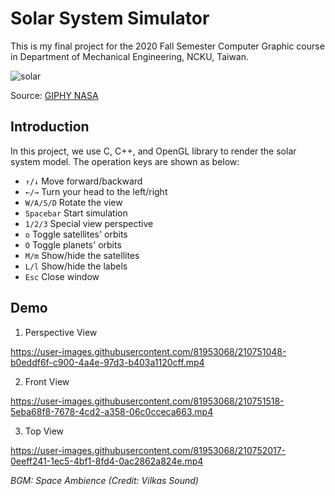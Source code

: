 # Solar System Simulator
This is my final project for the 2020 Fall Semester Computer Graphic course in Department of Mechanical Engineering, NCKU, Taiwan.
<br>

![solar](https://user-images.githubusercontent.com/81953068/210740733-a1f3bdb2-f0c6-468b-8f04-2cc1cb57ccf8.gif)

Source: [GIPHY NASA](https://giphy.com/nasa)


## Introduction
In this project, we use C, C++, and OpenGL library to render the solar system model. The operation keys are shown as below:
- ```↑/↓```  Move forward/backward
- ```←/→```  Turn your head to the left/right
- ```W/A/S/D```  Rotate the view
- ```Spacebar```  Start simulation
- ```1/2/3```  Special view perspective
- ```o``` Toggle satellites' orbits
- ```O``` Toggle planets' orbits
- ```M/m```  Show/hide the satellites
- ```L/l```  Show/hide the labels
- ```Esc```  Close window

## Demo
1. Perspective View


https://user-images.githubusercontent.com/81953068/210751048-b0eddf6f-c900-4a4e-97d3-b403a1120cff.mp4

2. Front View


https://user-images.githubusercontent.com/81953068/210751518-5eba68f8-7678-4cd2-a358-06c0cceca663.mp4

3. Top View


https://user-images.githubusercontent.com/81953068/210752017-0eeff241-1ec5-4bf1-8fd4-0ac2862a824e.mp4


*BGM: Space Ambience (Credit: Vilkas Sound)*
